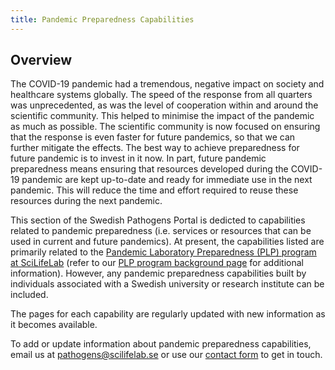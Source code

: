 ```yaml
---
title: Pandemic Preparedness Capabilities
---
```


## Overview

The COVID-19 pandemic had a tremendous, negative impact on society and healthcare systems globally. The speed of the response from all quarters was unprecedented, as was the level of cooperation within and around the scientific community. This helped to minimise the impact of the pandemic as much as possible. The scientific community is now focused on ensuring that the response is even faster for future pandemics, so that we can further mitigate the effects. The best way to achieve preparedness for future pandemic is to invest in it now. In part, future pandemic preparedness means ensuring that resources developed during the COVID-19 pandemic are kept up-to-date and ready for immediate use in the next pandemic. This will reduce the time and effort required to reuse these resources during the next pandemic.

This section of the Swedish Pathogens Portal is dedicted to capabilities related to pandemic preparedness (i.e. services or resources that can be used in current and future pandemics). At present, the capabilities listed are primarily related to the [Pandemic Laboratory Preparedness (PLP) program at SciLifeLab](https://www.scilifelab.se/capabilities/pandemic-laboratory-preparedness/) (refer to our [PLP program background page](/plp-program-background/) for additional information). However, any pandemic preparedness capabilities built by individuals associated with a Swedish university or research institute can be included.

The pages for each capability are regularly updated with new information as it becomes available.

<div class="alert alert-info">
    <i class="bi bi-info-circle-fill"></i> To add or update information about pandemic preparedness capabilities, email us at <a href="mailto:pathogens@scilifelab.se">pathogens@scilifelab.se</a> or use our <a href="https://pathogens.se/contact/">contact form</a> to get in touch.
</div>
